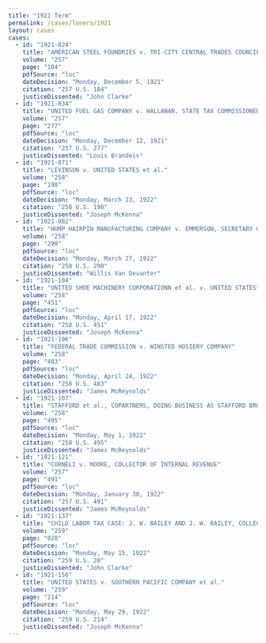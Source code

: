 ```yaml
---
title: "1921 Term"
permalink: /cases/loners/1921
layout: cases
cases:
  - id: "1921-024"
    title: "AMERICAN STEEL FOUNDRIES v. TRI-CITY CENTRAL TRADES COUNCIL et al."
    volume: "257"
    page: "184"
    pdfSource: "loc"
    dateDecision: "Monday, December 5, 1921"
    citation: "257 U.S. 184"
    justiceDissented: "John Clarke"
  - id: "1921-034"
    title: "UNITED FUEL GAS COMPANY v. HALLANAN, STATE TAX COMMISSIONER OF THE STATE OF WEST VIRGINIA, et al."
    volume: "257"
    page: "277"
    pdfSource: "loc"
    dateDecision: "Monday, December 12, 1921"
    citation: "257 U.S. 277"
    justiceDissented: "Louis Brandeis"
  - id: "1921-071"
    title: "LEVINSON v. UNITED STATES et al."
    volume: "258"
    page: "198"
    pdfSource: "loc"
    dateDecision: "Monday, March 13, 1922"
    citation: "258 U.S. 198"
    justiceDissented: "Joseph McKenna"
  - id: "1921-082"
    title: "HUMP HAIRPIN MANUFACTURING COMPANY v. EMMERSON, SECRETARY OF STATE OF THE STATE OF ILLINOIS"
    volume: "258"
    page: "290"
    pdfSource: "loc"
    dateDecision: "Monday, March 27, 1922"
    citation: "258 U.S. 290"
    justiceDissented: "Willis Van Devanter"
  - id: "1921-104"
    title: "UNITED SHOE MACHINERY CORPORATIONN et al. v. UNITED STATES"
    volume: "258"
    page: "451"
    pdfSource: "loc"
    dateDecision: "Monday, April 17, 1922"
    citation: "258 U.S. 451"
    justiceDissented: "Joseph McKenna"
  - id: "1921-106"
    title: "FEDERAL TRADE COMMISSION v. WINSTED HOSIERY COMPANY"
    volume: "258"
    page: "483"
    pdfSource: "loc"
    dateDecision: "Monday, April 24, 1922"
    citation: "258 U.S. 483"
    justiceDissented: "James McReynolds"
  - id: "1921-107"
    title: "STAFFORD et al., COPARTNERS, DOING BUSINESS AS STAFFORD BROTHERS, et al. v. WALLACE, SECRETARY OF AGRICULTURE, et al."
    volume: "258"
    page: "495"
    pdfSource: "loc"
    dateDecision: "Monday, May 1, 1922"
    citation: "258 U.S. 495"
    justiceDissented: "James McReynolds"
  - id: "1921-121"
    title: "CORNELI v. MOORE, COLLECTOR OF INTERNAL REVENUE"
    volume: "257"
    page: "491"
    pdfSource: "loc"
    dateDecision: "Monday, January 30, 1922"
    citation: "257 U.S. 491"
    justiceDissented: "James McReynolds"
  - id: "1921-137"
    title: "CHILD LABOR TAX CASE: J. W. BAILEY AND J. W. BAILEY, COLLECTOR OF INTERNAL REVENUE FOR THE DISTRICT OF NORTH CAROLINA, v. DREXEL FURNITURE COMPANY"
    volume: "259"
    page: "020"
    pdfSource: "loc"
    dateDecision: "Monday, May 15, 1922"
    citation: "259 U.S. 20"
    justiceDissented: "John Clarke"
  - id: "1921-156"
    title: "UNITED STATES v. SOUTHERN PACIFIC COMPANY et al."
    volume: "259"
    page: "214"
    pdfSource: "loc"
    dateDecision: "Monday, May 29, 1922"
    citation: "259 U.S. 214"
    justiceDissented: "Joseph McKenna"
---
```

